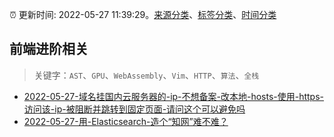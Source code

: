 :alarm_clock: 更新时间: 2022-05-27 11:39:29。[来源分类](../README.md)、[标签分类](../TAGS.md)、[时间分类](../TIMELINE.md)

## 前端进阶相关


> 关键字：`AST`、`GPU`、`WebAssembly`、`Vim`、`HTTP`、`算法`、`全栈`



- [2022-05-27-域名挂国内云服务器的-ip-不想备案-改本地-hosts-使用-https-访问该-ip-被阻断并跳转到固定页面-请问这个可以避免吗](https://www.v2ex.com/t/855701) 
- [2022-05-27-用-Elasticsearch-造个“知网”难不难？](https://toutiao.io/k/er1lafw) 